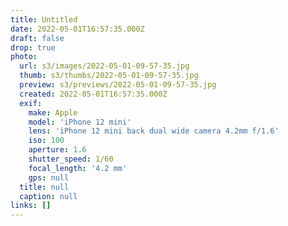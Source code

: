 ```yaml
---
title: Untitled
date: 2022-05-01T16:57:35.000Z
draft: false
drop: true
photo:
  url: s3/images/2022-05-01-09-57-35.jpg
  thumb: s3/thumbs/2022-05-01-09-57-35.jpg
  preview: s3/previews/2022-05-01-09-57-35.jpg
  created: 2022-05-01T16:57:35.000Z
  exif:
    make: Apple
    model: 'iPhone 12 mini'
    lens: 'iPhone 12 mini back dual wide camera 4.2mm f/1.6'
    iso: 100
    aperture: 1.6
    shutter_speed: 1/60
    focal_length: '4.2 mm'
    gps: null
  title: null
  caption: null
links: []
---
```

